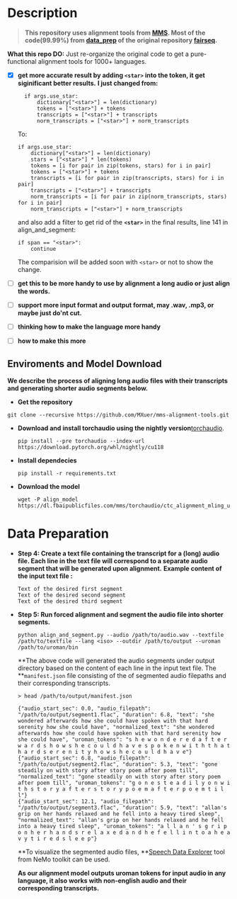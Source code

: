
# Description

> **This repository uses alignment tools from [MMS](https://research.facebook.com/publications/scaling-speech-technology-to-1000-languages/). Most of the code(99.99%) from [data_prep](https://github.com/facebookresearch/fairseq/tree/main/examples/mms/data_prep) of the original repository [fairseq](git@github.com:facebookresearch/fairseq.git).**

**What this repo DO:** Just re-organize the original code to get a pure-functional alignment tools for 1000+ languages.

* [X] **get more accurate result by adding **`<star>`** into the token, it get siginificant better results.**
  **I just changed from:**

  ```
    if args.use_star:
        dictionary["<star>"] = len(dictionary)
        tokens = ["<star>"] + tokens
        transcripts = ["<star>"] + transcripts
        norm_transcripts = ["<star>"] + norm_transcripts
  ```

  To:

  ```
  if args.use_star:
      dictionary["<star>"] = len(dictionary)
      stars = ["<star>"] * len(tokens)
      tokens = [i for pair in zip(tokens, stars) for i in pair]
      tokens = ["<star>"] + tokens
      transcripts = [i for pair in zip(transcripts, stars) for i in pair]
      transcripts = ["<star>"] + transcripts
      norm_transcripts = [i for pair in zip(norm_transcripts, stars) for i in pair]
      norm_transcripts = ["<star>"] + norm_transcripts
  ```

  and also add a filter to get rid of the **`<star>`** in the final results, line 141 in align_and_segment:

  ```
  if span == "<star>":
      continue
  ```

  The comparision will be added soon with `<star>` or not to show the change.
* [ ] **get this to be more handy to use by alignment a long audio or just align the words.**
* [ ] **support more input format and output format, may .wav, .mp3, or maybe just do'nt cut.**
* [ ] **thinking how to make the language more handy**
* [ ] **how to make this more** 

## Enviroments and Model Download

**We describe the process of aligning long audio files with their transcripts and generating shorter audio segments below.**

* **Get the repository**

```
git clone --recursive https://github.com/MXuer/mms-alignment-tools.git
```

* **Download and install torchaudio using the nightly version**[torchaudio](https://github.com/pytorch/audio/pull/3348).
  ```
  pip install --pre torchaudio --index-url https://download.pytorch.org/whl/nightly/cu118
  ```
* **Install dependecies**
  ```
  pip install -r requirements.txt
  ```
* **Download the model**
  ```
  wget -P align_model https://dl.fbaipublicfiles.com/mms/torchaudio/ctc_alignment_mling_uroman/model.pt
  ```

# Data Preparation

* **Step 4: Create a text file containing the transcript for a (long) audio file. Each line in the text file will correspond to a separate audio segment that will be generated upon alignment.**
  **Example content of the input text file :**

  ```
  Text of the desired first segment
  Text of the desired second segment
  Text of the desired third segment
  ```
* **Step 5: Run forced alignment and segment the audio file into shorter segments.**

  ```
  python align_and_segment.py --audio /path/to/audio.wav --textfile /path/to/textfile --lang <iso> --outdir /path/to/output --uroman /path/to/uroman/bin 
  ```
  **The above code  will generated the audio segments under output directory based on the content of each line in the input text file. The **`manifest.json` file consisting of the of segmented audio filepaths and their corresponding transcripts.

  ```
  > head /path/to/output/manifest.json 

  {"audio_start_sec": 0.0, "audio_filepath": "/path/to/output/segment1.flac", "duration": 6.8, "text": "she wondered afterwards how she could have spoken with that hard serenity how she could have", "normalized_text": "she wondered afterwards how she could have spoken with that hard serenity how she could have", "uroman_tokens": "s h e w o n d e r e d a f t e r w a r d s h o w s h e c o u l d h a v e s p o k e n w i t h t h a t h a r d s e r e n i t y h o w s h e c o u l d h a v e"}
  {"audio_start_sec": 6.8, "audio_filepath": "/path/to/output/segment2.flac", "duration": 5.3, "text": "gone steadily on with story after story poem after poem till", "normalized_text": "gone steadily on with story after story poem after poem till", "uroman_tokens": "g o n e s t e a d i l y o n w i t h s t o r y a f t e r s t o r y p o e m a f t e r p o e m t i l l"}
  {"audio_start_sec": 12.1, "audio_filepath": "/path/to/output/segment3.flac", "duration": 5.9, "text": "allan's grip on her hands relaxed and he fell into a heavy tired sleep", "normalized_text": "allan's grip on her hands relaxed and he fell into a heavy tired sleep", "uroman_tokens": "a l l a n ' s g r i p o n h e r h a n d s r e l a x e d a n d h e f e l l i n t o a h e a v y t i r e d s l e e p"}
  ```
  **To visualize the segmented audio files, **[Speech Data Explorer](https://github.com/NVIDIA/NeMo/tree/main/tools/speech_data_explorer) tool from NeMo toolkit can be used.

  **As our alignment model outputs uroman tokens for input audio in any language, it also works with non-english audio and their corresponding transcripts.**
